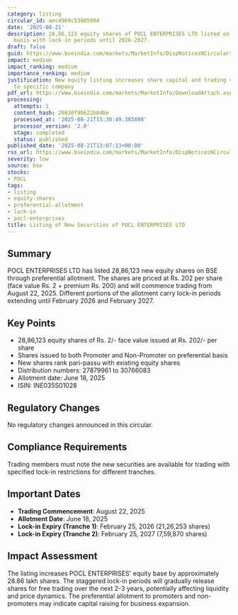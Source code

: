 ```yaml
---
category: listing
circular_id: aec4969c53005094
date: '2025-08-21'
description: 28,86,123 equity shares of POCL ENTERPRISES LTD listed on preferential
  basis with lock-in periods until 2026-2027.
draft: false
guid: https://www.bseindia.com/markets/MarketInfo/DispNoticesNCirculars.aspx?Noticeid={7603E8DA-76EB-4ADB-B38A-589928BDED8F}&noticeno=20250821-53&dt=08/21/2025&icount=53&totcount=63&flag=0
impact: medium
impact_ranking: medium
importance_ranking: medium
justification: New equity listing increases share capital and trading volume but limited
  to specific company
pdf_url: https://www.bseindia.com/markets/MarketInfo/DownloadAttach.aspx?id=20250821-53&attachedId=
processing:
  attempts: 1
  content_hash: 20630f9b622b046e
  processed_at: '2025-08-21T15:30:49.385608'
  processor_version: '2.0'
  stage: completed
  status: published
published_date: '2025-08-21T13:07:13+00:00'
rss_url: https://www.bseindia.com/markets/MarketInfo/DispNoticesNCirculars.aspx?Noticeid={7603E8DA-76EB-4ADB-B38A-589928BDED8F}&noticeno=20250821-53&dt=08/21/2025&icount=53&totcount=63&flag=0
severity: low
source: bse
stocks:
- POCL
tags:
- listing
- equity-shares
- preferential-allotment
- lock-in
- pocl-enterprises
title: Listing of New Securities of POCL ENTERPRISES LTD
---
```


## Summary

POCL ENTERPRISES LTD has listed 28,86,123 new equity shares on BSE through preferential allotment. The shares are priced at Rs. 202 per share (face value Rs. 2 + premium Rs. 200) and will commence trading from August 22, 2025. Different portions of the allotment carry lock-in periods extending until February 2026 and February 2027.

## Key Points

- 28,86,123 equity shares of Rs. 2/- face value issued at Rs. 202/- per share
- Shares issued to both Promoter and Non-Promoter on preferential basis
- New shares rank pari-passu with existing equity shares
- Distribution numbers: 27879961 to 30766083
- Allotment date: June 18, 2025
- ISIN: INE035S01028

## Regulatory Changes

No regulatory changes announced in this circular.

## Compliance Requirements

Trading members must note the new securities are available for trading with specified lock-in restrictions for different tranches.

## Important Dates

- **Trading Commencement**: August 22, 2025
- **Allotment Date**: June 18, 2025
- **Lock-in Expiry (Tranche 1)**: February 25, 2026 (21,26,253 shares)
- **Lock-in Expiry (Tranche 2)**: February 25, 2027 (7,59,870 shares)

## Impact Assessment

The listing increases POCL ENTERPRISES' equity base by approximately 28.86 lakh shares. The staggered lock-in periods will gradually release shares for free trading over the next 2-3 years, potentially affecting liquidity and price dynamics. The preferential allotment to promoters and non-promoters may indicate capital raising for business expansion.